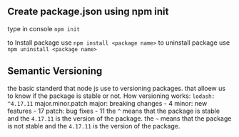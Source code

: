 ## Create package.json using npm init
type in console `npm init`

to Install package use `npm install <package name>`
to uninstall package use `npm uninstall <package name>`

## Semantic Versioning
the basic standerd that node js use to versioning packages. that alloew us to know if the package is stable or not.
How versioning works:
`lodash: ^4.17.11` 
major.minor.patch
major: breaking changes - 4
minor: new features - 17
patch: bug fixes - 11
the `^` means that the package is stable and the `4.17.11` is the version of the package.
the `~` means that the package is not stable and the `4.17.11` is the version of the package.	


